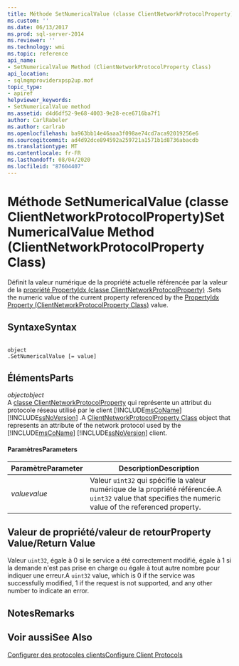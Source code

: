 ```yaml
---
title: Méthode SetNumericalValue (classe ClientNetworkProtocolProperty) | Microsoft Docs
ms.custom: ''
ms.date: 06/13/2017
ms.prod: sql-server-2014
ms.reviewer: ''
ms.technology: wmi
ms.topic: reference
api_name:
- SetNumericalValue Method (ClientNetworkProtocolProperty Class)
api_location:
- sqlmgmproviderxpsp2up.mof
topic_type:
- apiref
helpviewer_keywords:
- SetNumericalValue method
ms.assetid: d4d6df52-9e68-4003-9e28-ece6716ba7f1
author: CarlRabeler
ms.author: carlrab
ms.openlocfilehash: ba963bb14e46aaa3f098ae74cd7aca92019256e6
ms.sourcegitcommit: ad4d92dce894592a259721a1571b1d8736abacdb
ms.translationtype: MT
ms.contentlocale: fr-FR
ms.lasthandoff: 08/04/2020
ms.locfileid: "87604407"
---
```

# <a name="setnumericalvalue-method-clientnetworkprotocolproperty-class"></a><span data-ttu-id="72450-102">Méthode SetNumericalValue (classe ClientNetworkProtocolProperty)</span><span class="sxs-lookup"><span data-stu-id="72450-102">SetNumericalValue Method (ClientNetworkProtocolProperty Class)</span></span>
  <span data-ttu-id="72450-103">Définit la valeur numérique de la propriété actuelle référencée par la valeur de la [propriété PropertyIdx (classe ClientNetworkProtocolProperty)](clientnetworkprotocolproperty-class.md) .</span><span class="sxs-lookup"><span data-stu-id="72450-103">Sets the numeric value of the current property referenced by the [PropertyIdx Property (ClientNetworkProtocolProperty Class)](clientnetworkprotocolproperty-class.md) value.</span></span>  
  
## <a name="syntax"></a><span data-ttu-id="72450-104">Syntaxe</span><span class="sxs-lookup"><span data-stu-id="72450-104">Syntax</span></span>  
  
```  
  
object  
.SetNumericalValue [= value]  
```  
  
## <a name="parts"></a><span data-ttu-id="72450-105">Éléments</span><span class="sxs-lookup"><span data-stu-id="72450-105">Parts</span></span>  
 <span data-ttu-id="72450-106">*object*</span><span class="sxs-lookup"><span data-stu-id="72450-106">*object*</span></span>  
 <span data-ttu-id="72450-107">A [classe ClientNetworkProtocolProperty](clientnetworkprotocolproperty-class.md) qui représente un attribut du protocole réseau utilisé par le client [!INCLUDE[msCoName](../../../includes/msconame-md.md)] [!INCLUDE[ssNoVersion](../../../includes/ssnoversion-md.md)] .</span><span class="sxs-lookup"><span data-stu-id="72450-107">A [ClientNetworkProtocolProperty Class](clientnetworkprotocolproperty-class.md) object that represents an attribute of the network protocol used by the [!INCLUDE[msCoName](../../../includes/msconame-md.md)] [!INCLUDE[ssNoVersion](../../../includes/ssnoversion-md.md)] client.</span></span>  
  
#### <a name="parameters"></a><span data-ttu-id="72450-108">Paramètres</span><span class="sxs-lookup"><span data-stu-id="72450-108">Parameters</span></span>  
  
|<span data-ttu-id="72450-109">Paramètre</span><span class="sxs-lookup"><span data-stu-id="72450-109">Parameter</span></span>|<span data-ttu-id="72450-110">Description</span><span class="sxs-lookup"><span data-stu-id="72450-110">Description</span></span>|  
|---------------|-----------------|  
|<span data-ttu-id="72450-111">*value*</span><span class="sxs-lookup"><span data-stu-id="72450-111">*value*</span></span>|<span data-ttu-id="72450-112">Valeur `uint32` qui spécifie la valeur numérique de la propriété référencée.</span><span class="sxs-lookup"><span data-stu-id="72450-112">A `uint32` value that specifies the numeric value of the referenced property.</span></span>|  
  
## <a name="property-valuereturn-value"></a><span data-ttu-id="72450-113">Valeur de propriété/valeur de retour</span><span class="sxs-lookup"><span data-stu-id="72450-113">Property Value/Return Value</span></span>  
 <span data-ttu-id="72450-114">Valeur `uint32`, égale à 0 si le service a été correctement modifié, égale à 1 si la demande n'est pas prise en charge ou égale à tout autre nombre pour indiquer une erreur.</span><span class="sxs-lookup"><span data-stu-id="72450-114">A `uint32` value, which is 0 if the service was successfully modified, 1 if the request is not supported, and any other number to indicate an error.</span></span>  
  
## <a name="remarks"></a><span data-ttu-id="72450-115">Notes</span><span class="sxs-lookup"><span data-stu-id="72450-115">Remarks</span></span>  
  
## <a name="see-also"></a><span data-ttu-id="72450-116">Voir aussi</span><span class="sxs-lookup"><span data-stu-id="72450-116">See Also</span></span>  
 [<span data-ttu-id="72450-117">Configurer des protocoles clients</span><span class="sxs-lookup"><span data-stu-id="72450-117">Configure Client Protocols</span></span>](../../../database-engine/configure-windows/configure-client-protocols.md)  
  
  
